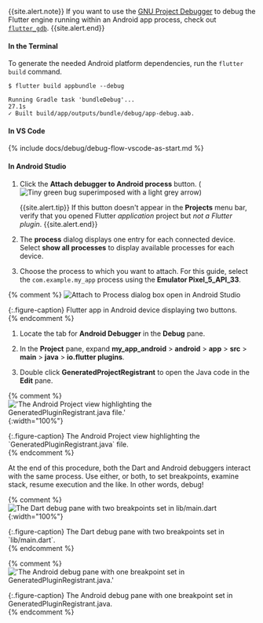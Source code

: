 {{site.alert.note}}
  If you want to use the [GNU Project Debugger][] to debug the
  Flutter engine running within an Android app process,
  check out [`flutter_gdb`][].
{{site.alert.end}}

[GNU Project Debugger]: https://www.sourceware.org/gdb/
[`flutter_gdb`]: https://github.com/flutter/engine/blob/main/sky/tools/flutter_gdb

#### In the Terminal

To generate the needed Android platform dependencies,
run the `flutter build` command.

```terminal
$ flutter build appbundle --debug
```

```terminal
Running Gradle task 'bundleDebug'...                               27.1s
✓ Built build/app/outputs/bundle/debug/app-debug.aab.
```

#### In VS Code

{% include docs/debug/debug-flow-vscode-as-start.md %}

#### In Android Studio

1. Click the **Attach debugger to Android process** button.
   (![Tiny green bug superimposed with a light grey arrow](/assets/images/docs/testing/debugging/native/android-studio/attach-process-button.png))

    {{site.alert.tip}}
      If this button doesn't appear in the **Projects** menu bar, verify that
      you opened Flutter _application_ project but _not a Flutter plugin_.
    {{site.alert.end}}

1. The **process** dialog displays one entry for each connected device.
   Select **show all processes** to display available processes for each
   device.

1. Choose the process to which you want to attach.
   For this guide, select the `com.example.my_app` process
   using the **Emulator Pixel_5_API_33**.

{% comment %}
   ![Attach to Process dialog box open in Android Studio](/assets/images/docs/testing/debugging/native/android-studio/attach-process-dialog.png)
   <div markdown="1">{:.figure-caption}
   Flutter app in Android device displaying two buttons.
   </div>
{% endcomment %}

1. Locate the tab for **Android Debugger** in the **Debug** pane.

1. In the **Project** pane, expand
   **my_app_android** <span aria-label="and then">></span>
   **android** <span aria-label="and then">></span>
   **app** <span aria-label="and then">></span>
   **src** <span aria-label="and then">></span>
   **main** <span aria-label="and then">></span>
   **java** <span aria-label="and then">></span>
   **io.flutter plugins**.

1. Double click **GeneratedProjectRegistrant** to open the
   Java code in the **Edit** pane.

{% comment %}
   !['The Android Project view highlighting the GeneratedPluginRegistrant.java file.'](/assets/images/docs/testing/debugging/native/android-studio/debug-open-java-code.png){:width="100%"}
   <div markdown="1">{:.figure-caption}
   The Android Project view highlighting the `GeneratedPluginRegistrant.java` file.
   </div>
{% endcomment %}

At the end of this procedure, both the Dart and Android debuggers interact
with the same process.
Use either, or both, to set breakpoints, examine stack, resume execution
and the like. In other words, debug!

{% comment %}
![The Dart debug pane with two breakpoints set in `lib/main.dart`](/assets/images/docs/testing/debugging/native/dart-debugger.png){:width="100%"}
<div markdown="1">{:.figure-caption}
The Dart debug pane with two breakpoints set in `lib/main.dart`.
</div>
{% endcomment %}

{% comment %}
!['The Android debug pane with one breakpoint set in GeneratedPluginRegistrant.java.'](/assets/images/docs/testing/debugging/native/android-studio/debugger-active.png)
<div markdown="1">{:.figure-caption}
The Android debug pane with one breakpoint set in GeneratedPluginRegistrant.java.
</div>
{% endcomment %}

[`url_launcher`]: {{site.url}}/examples/testing/oem_debugging